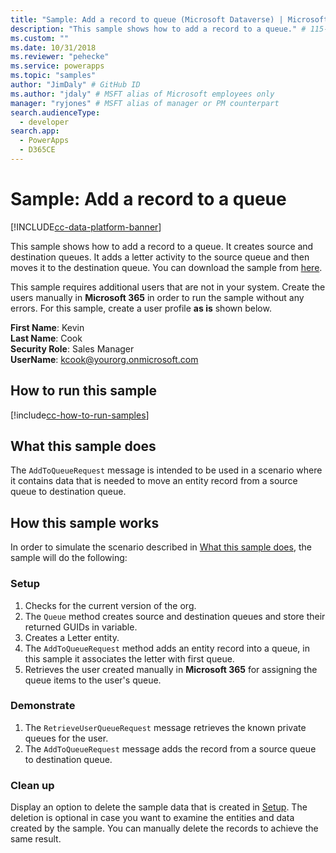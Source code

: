 ```yaml
---
title: "Sample: Add a record to queue (Microsoft Dataverse) | Microsoft Docs" # Intent and product brand in a unique string of 43-59 chars including spaces
description: "This sample shows how to add a record to a queue." # 115-145 characters including spaces. This abstract displays in the search result.
ms.custom: ""
ms.date: 10/31/2018
ms.reviewer: "pehecke"
ms.service: powerapps
ms.topic: "samples"
author: "JimDaly" # GitHub ID
ms.author: "jdaly" # MSFT alias of Microsoft employees only
manager: "ryjones" # MSFT alias of manager or PM counterpart
search.audienceType: 
  - developer
search.app: 
  - PowerApps
  - D365CE
---
```

# Sample: Add a record to a queue

[!INCLUDE[cc-data-platform-banner](../../../../includes/cc-data-platform-banner.md)]

This sample shows how to add a record to a queue. It creates source and destination queues. It adds a letter activity to the source queue and then moves it to the destination queue. You can download the sample from [here](https://github.com/Microsoft/PowerApps-Samples/tree/master/cds/orgsvc/C%23/RecordToQueue).

This sample requires additional users that are not in your system. Create the users manually in **Microsoft 365** in order to run the sample without any errors. For this sample, create a user profile **as is** shown below. 

**First Name**: Kevin<br/>
**Last Name**: Cook<br/>
**Security Role**: Sales Manager<br/>
**UserName**: kcook@yourorg.onmicrosoft.com<br/>

## How to run this sample

[!include[cc-how-to-run-samples](../../includes/cc-how-to-run-samples.md)]

## What this sample does

The `AddToQueueRequest` message is intended to be used in a scenario where it contains data that is needed to move an entity record from a source queue to destination queue.

## How this sample works

In order to simulate the scenario described in [What this sample does](#what-this-sample-does), the sample will do the following:

### Setup

1. Checks for the current version of the org.
2. The `Queue` method creates source and destination queues and store their returned GUIDs in variable.
3. Creates a Letter entity.
4. The `AddToQueueRequest` method adds an entity record into a queue, in this sample it associates the letter with first queue.
5. Retrieves the user created manually in **Microsoft 365** for assigning the queue items to the user's queue.

### Demonstrate

1. The `RetrieveUserQueueRequest` message retrieves the known private queues for the user.
2. The `AddToQueueRequest` message adds the record from a source queue to destination queue.

### Clean up

Display an option to delete the sample data that is created in [Setup](#setup). The deletion is optional in case you want to examine the entities and data created by the sample. You can manually delete the records to achieve the same result.
